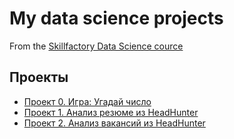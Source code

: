 # My data science projects
From the [Skillfactory Data Science cource](https://skillfactory.ru/data-scientist)

## Проекты

* [Проект 0. Игра: Угадай число](https://github.com/ruu05wwb/sf_data_science/tree/main/project_0)
* [Проект 1. Анализ резюме из HeadHunter](https://github.com/ruu05wwb/sf_data_science/tree/main/Project_1)
* [Проект 2. Анализ вакансий из HeadHunter](https://github.com/ruu05wwwb/sf_data_science/tree/main/Project_2)
